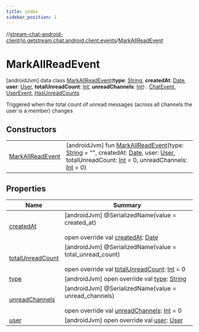 ```yaml
---
title: index
sidebar_position: 1
---
```

//[stream-chat-android-client](../../../index.md)/[io.getstream.chat.android.client.events](../index.md)/[MarkAllReadEvent](index.md)



# MarkAllReadEvent  
 [androidJvm] data class [MarkAllReadEvent](index.md)(**type**: [String](https://kotlinlang.org/api/latest/jvm/stdlib/kotlin/-string/index.html), **createdAt**: [Date](https://developer.android.com/reference/kotlin/java/util/Date.html), **user**: [User](../../io.getstream.chat.android.client.models/User/index.md), **totalUnreadCount**: [Int](https://kotlinlang.org/api/latest/jvm/stdlib/kotlin/-int/index.html), **unreadChannels**: [Int](https://kotlinlang.org/api/latest/jvm/stdlib/kotlin/-int/index.html)) : [ChatEvent](../ChatEvent/index.md), [UserEvent](../UserEvent/index.md), [HasUnreadCounts](../HasUnreadCounts/index.md)

Triggered when the total count of unread messages (across all channels the user is a member) changes

   


## Constructors  
  
| | |
|---|---|
| <a name="io.getstream.chat.android.client.events/MarkAllReadEvent/MarkAllReadEvent/#kotlin.String#java.util.Date#io.getstream.chat.android.client.models.User#kotlin.Int#kotlin.Int/PointingToDeclaration/"></a>[MarkAllReadEvent](MarkAllReadEvent.md)| <a name="io.getstream.chat.android.client.events/MarkAllReadEvent/MarkAllReadEvent/#kotlin.String#java.util.Date#io.getstream.chat.android.client.models.User#kotlin.Int#kotlin.Int/PointingToDeclaration/"></a> [androidJvm] fun [MarkAllReadEvent](MarkAllReadEvent.md)(type: [String](https://kotlinlang.org/api/latest/jvm/stdlib/kotlin/-string/index.html) = "", createdAt: [Date](https://developer.android.com/reference/kotlin/java/util/Date.html), user: [User](../../io.getstream.chat.android.client.models/User/index.md), totalUnreadCount: [Int](https://kotlinlang.org/api/latest/jvm/stdlib/kotlin/-int/index.html) = 0, unreadChannels: [Int](https://kotlinlang.org/api/latest/jvm/stdlib/kotlin/-int/index.html) = 0)   <br/>|


## Properties  
  
|  Name |  Summary | 
|---|---|
| <a name="io.getstream.chat.android.client.events/MarkAllReadEvent/createdAt/#/PointingToDeclaration/"></a>[createdAt](createdAt.md)| <a name="io.getstream.chat.android.client.events/MarkAllReadEvent/createdAt/#/PointingToDeclaration/"></a> [androidJvm] @SerializedName(value = created_at)  <br/>  <br/>open override val [createdAt](createdAt.md): [Date](https://developer.android.com/reference/kotlin/java/util/Date.html)   <br/>|
| <a name="io.getstream.chat.android.client.events/MarkAllReadEvent/totalUnreadCount/#/PointingToDeclaration/"></a>[totalUnreadCount](totalUnreadCount.md)| <a name="io.getstream.chat.android.client.events/MarkAllReadEvent/totalUnreadCount/#/PointingToDeclaration/"></a> [androidJvm] @SerializedName(value = total_unread_count)  <br/>  <br/>open override val [totalUnreadCount](totalUnreadCount.md): [Int](https://kotlinlang.org/api/latest/jvm/stdlib/kotlin/-int/index.html) = 0   <br/>|
| <a name="io.getstream.chat.android.client.events/MarkAllReadEvent/type/#/PointingToDeclaration/"></a>[type](type.md)| <a name="io.getstream.chat.android.client.events/MarkAllReadEvent/type/#/PointingToDeclaration/"></a> [androidJvm] open override val [type](type.md): [String](https://kotlinlang.org/api/latest/jvm/stdlib/kotlin/-string/index.html)   <br/>|
| <a name="io.getstream.chat.android.client.events/MarkAllReadEvent/unreadChannels/#/PointingToDeclaration/"></a>[unreadChannels](unreadChannels.md)| <a name="io.getstream.chat.android.client.events/MarkAllReadEvent/unreadChannels/#/PointingToDeclaration/"></a> [androidJvm] @SerializedName(value = unread_channels)  <br/>  <br/>open override val [unreadChannels](unreadChannels.md): [Int](https://kotlinlang.org/api/latest/jvm/stdlib/kotlin/-int/index.html) = 0   <br/>|
| <a name="io.getstream.chat.android.client.events/MarkAllReadEvent/user/#/PointingToDeclaration/"></a>[user](user.md)| <a name="io.getstream.chat.android.client.events/MarkAllReadEvent/user/#/PointingToDeclaration/"></a> [androidJvm] open override val [user](user.md): [User](../../io.getstream.chat.android.client.models/User/index.md)   <br/>|

